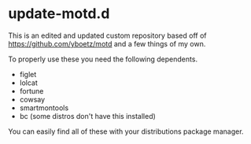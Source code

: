 # update-motd.d

This is an edited and updated custom repository based off of https://github.com/yboetz/motd and a few things of my own.

To properly use these you need the following dependents.

* figlet
* lolcat
* fortune
* cowsay
* smartmontools
* bc (some distros don't have this installed)

You can easily find all of these with your distributions package manager.
